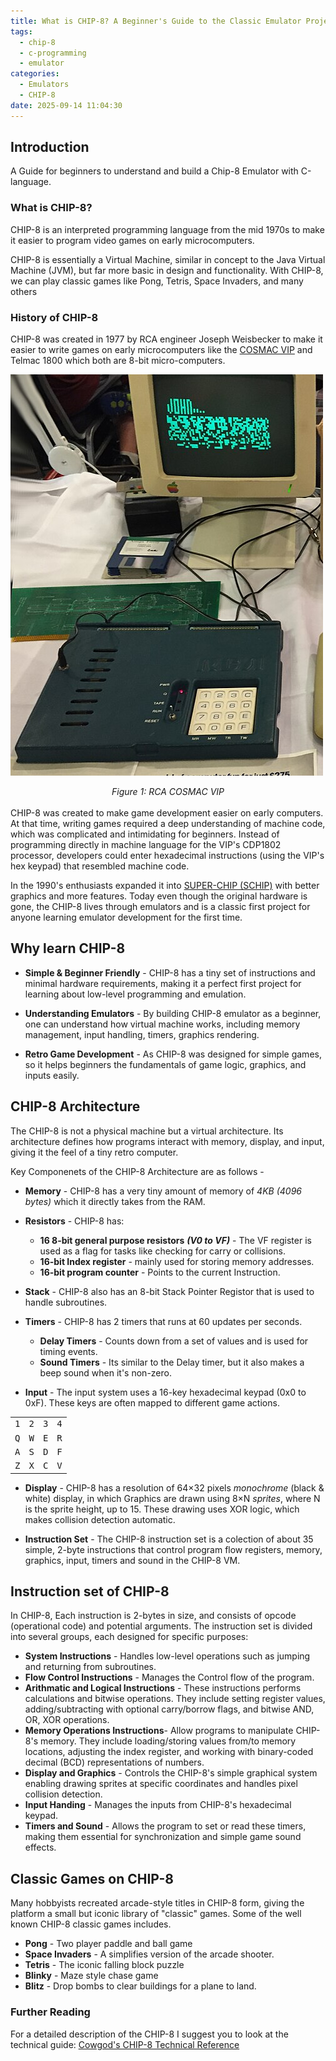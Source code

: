 ```yaml
---
title: What is CHIP-8? A Beginner's Guide to the Classic Emulator Project
tags:
  - chip-8
  - c-programming
  - emulator
categories:
  - Emulators
  - CHIP-8
date: 2025-09-14 11:04:30
---
```



## Introduction
A Guide for beginners to understand and build a Chip-8 Emulator with C-language.

### What is CHIP-8?
CHIP-8 is an interpreted programming language from the mid 1970s to make it easier to program video games on early microcomputers. 

CHIP-8 is essentially a Virtual Machine, similar in concept to the Java Virtual Machine (JVM), but far more basic in design and functionality. With CHIP-8, we can play classic games like Pong, Tetris, Space Invaders, and many others

### History of CHIP-8
CHIP-8 was created in 1977 by RCA engineer Joseph Weisbecker to make it easier to write games on early microcomputers like the [COSMAC VIP](https://en.wikipedia.org/wiki/COSMAC_VIP) and Telmac 1800 which both are 8-bit micro-computers.

![COSMAC VIP](../images/chip8-part1/RCA_Cosmac_VIP.jpg)
<center><i>Figure 1: RCA COSMAC VIP</i></center>
<br>
CHIP-8 was created to make game development easier on early computers. At that time, writing games required a deep understanding of machine code, which was complicated and intimidating for beginners. Instead of programming directly in machine language for the VIP's CDP1802 processor, developers could enter hexadecimal instructions (using the VIP's hex keypad) that resembled machine code.

In the 1990's enthusiasts expanded it into [SUPER-CHIP (SCHIP)](http://devernay.free.fr/hacks/chip8/schip.txt) with better graphics and more features. Today even though the original hardware is gone, the CHIP-8 lives through emulators and is a classic first project for anyone learning emulator development for the first time.


##  Why learn CHIP-8
- **Simple & Beginner Friendly** - CHIP-8 has a tiny set of instructions and minimal hardware requirements, making it a perfect first project for learning about low-level programming and emulation.

- **Understanding Emulators** - By building CHIP-8 emulator as a beginner, one can understand how virtual machine works, including memory management, input handling, timers, graphics rendering.

- **Retro Game Development** - As CHIP-8 was designed for simple games, so it helps beginners the fundamentals of game logic, graphics, and inputs easily.


## CHIP-8 Architecture
The CHIP-8 is not a physical machine but a virtual architecture. Its architecture defines how programs interact with memory, display, and input, giving it the feel of a tiny retro computer.

Key Componenets of the CHIP-8 Architecture are as follows -
 - **Memory** - CHIP-8 has a very tiny amount of memory of _4KB (4096 bytes)_ which it directly takes from the RAM.
 
 - **Resistors** -  CHIP-8 has:
    - **16 8-bit general purpose resistors** ***(V0 to VF)*** - The VF register is used as a flag for tasks like checking for carry or collisions. 
    - **16-bit Index register** - mainly used for storing memory addresses.
    - **16-bit program counter** - Points to the current Instruction.

 - **Stack** - CHIP-8 also has an 8-bit Stack Pointer Registor that is used to handle subroutines.

 - **Timers** - CHIP-8 has 2 timers that runs at 60 updates per seconds.
    - **Delay Timers** - Counts down from a set of values and is used for timing events.
    - **Sound Timers** - Its similar to the Delay timer, but it also makes a beep sound when it's non-zero.
 
 - **Input** - The input system uses a 16-key hexadecimal keypad (0x0 to 0xF). These keys are often mapped to different game actions.
 <center>
 <table>
  <tbody>
    <tr>
      <td><kbd>1</kbd></td>
      <td><kbd>2</kbd></td>
      <td><kbd>3</kbd></td>
      <td><kbd>4</kbd></td>
    </tr>
    <tr>
      <td><kbd>Q</kbd></td>
      <td><kbd>W</kbd></td>
      <td><kbd>E</kbd></td>
      <td><kbd>R</kbd></td>
    </tr>
    <tr>
      <td><kbd>A</kbd></td>
      <td><kbd>S</kbd></td>
      <td><kbd>D</kbd></td>
      <td><kbd>F</kbd></td>
    </tr>
    <tr>
      <td><kbd>Z</kbd></td>
      <td><kbd>X</kbd></td>
      <td><kbd>C</kbd></td>
      <td><kbd>V</kbd></td>
    </tr>
  </tbody>
</table>
</center>
 
 - **Display** - CHIP-8 has a resolution of 64×32 pixels *monochrome* (black & white) display, in which Graphics are drawn using 8×N *sprites*, where N is the sprite height, up to 15. These drawing uses XOR logic, which makes collision detection automatic.
 
 - **Instruction Set** - The CHIP-8 instruction set is a colection of about 35 simple, 2-byte instructions that control program flow registers, memory, graphics, input, timers and sound in the CHIP-8 VM.



## Instruction set of CHIP-8
In CHIP-8, Each instruction is 2-bytes in size, and consists of opcode (operational code) and potential arguments. The instruction set is divided into several groups, each designed for specific purposes:
 - **System Instructions** - Handles low-level operations such as jumping and returning from subroutines.
 - **Flow Control Instructions** - Manages the Control flow of the program.
 - **Arithmatic and Logical Instructions** - These instructions performs calculations and bitwise operations. They include setting register values, adding/subtracting with optional carry/borrow flags, and bitwise AND, OR, XOR operations.
 - **Memory Operations Instructions**-  Allow programs to manipulate CHIP-8's memory. They include loading/storing values from/to memory locations, adjusting the index register, and working with binary-coded decimal (BCD) representations of numbers.
 - **Display and Graphics** - Controls the CHIP-8's simple graphical system enabling drawing sprites at specific coordinates and handles pixel collision detection.
 - **Input Handing** - Manages the inputs from CHIP-8's hexadecimal keypad. 
 - **Timers and Sound** - Allows the program to set or read these timers, making them essential for synchronization and simple game sound effects.



## Classic Games on CHIP-8
Many hobbyists recreated arcade-style titles in CHIP-8 form, giving the platform a small but iconic library of "classic" games.
Some of the well known CHIP-8 classic games includes.

- **Pong** - Two player paddle and ball game
- **Space Invaders** - A simplifies version of the arcade shooter.
- **Tetris** - The iconic falling block puzzle
- **Blinky** - Maze style chase game 
- **Blitz** - Drop bombs to clear buildings for a plane to land.

### Further Reading
For a detailed description of the CHIP-8 I suggest you to look at the technical guide: [<u>Cowgod's CHIP-8 Technical Reference</u>](http://devernay.free.fr/hacks/chip8/C8TECH10.HTM)